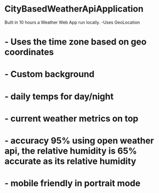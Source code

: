 # CityBasedWeatherApiApplication
Built in 10 hours a Weather Web App run locally. 
-Uses GeoLocation
#  - Uses the time zone based on geo coordinates
# - Custom background 
# - daily temps for day/night
# - current weather metrics on top
# - accuracy 95% using open weather api, the relative humidity is 65% accurate as its relative humidity
# - mobile friendly in portrait mode